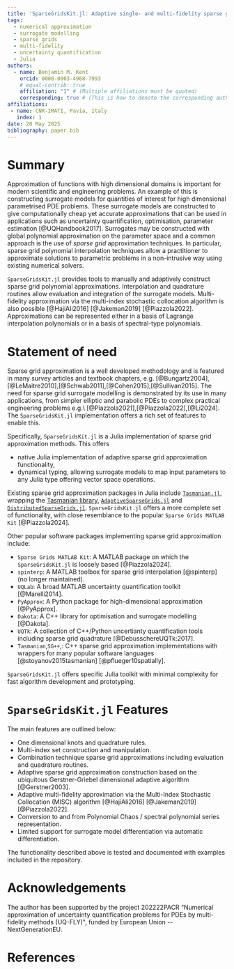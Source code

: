 ```yaml
---
title: 'SparseGridsKit.jl: Adaptive single- and multi-fidelity sparse grid approximation in Julia'
tags:
  - numerical approximation
  - surrogate modelling
  - sparse grids
  - multi-fidelity
  - uncertainty quantification
  - Julia
authors:
  - name: Benjamin M. Kent
    orcid: 0000-0003-4968-7993
    # equal-contrib: true
    affiliation: "1" # (Multiple affiliations must be quoted)
    corresponding: true # (This is how to denote the corresponding author)
affiliations:
 - name: CNR-IMATI, Pavia, Italy
   index: 1
date: 20 May 2025
bibliography: paper.bib
---
```


# Summary
Approximation of functions with high dimensional domains is important for modern scientific and engineering problems.
An example of this is constructing surrogate models for quantities of interest for high dimensional parametrised PDE problems.
These surrogate models are constructed to give computationally cheap yet accurate approximations that can be used in applications such as uncertainty quantification, optimisation, parameter estimation [@UQHandbook2017].
Surrogates may be constructed with global polynomial approximation on the parameter space and a common approach is the use of *sparse grid* approximation techniques.
In particular, sparse grid polynomial interpolation techniques allow a practitioner to approximate solutions to parametric problems in a non-intrusive way using existing numerical solvers.

`SparseGridsKit.jl` provides tools to manually and adaptively construct sparse grid polynomial approximations.
Interpolation and quadrature routines allow evaluation and integration of the surrogate models.
Multi-fidelity approximation via the multi-index stochastic collocation algorithm is also possible [@HajiAli2016] [@Jakeman2019] [@Piazzola2022].
Approximations can be represented either in a basis of Lagrange interpolation polynomials or in a basis of spectral-type polynomials.

# Statement of need
Sparse grid approximation is a well developed methodology and is featured in many survey articles and textbook chapters, e.g. [@Bungartz2004],[@LeMaitre2010],[@Schwab2011],[@Cohen2015],[@Sullivan2015].
The need for sparse grid surrogate modelling is demonstrated by its use in many applications, from simpler elliptic and parabolic PDEs to complex practical engineering problems e.g.\ [@Piazzola2021],[@Piazzola2022],[@Li2024].
The `SparseGridsKit.jl` implementation offers a rich set of features to enable this.

Specifically, `SparseGridsKit.jl` is a Julia implementation of sparse grid approximation methods.
This offers

- native Julia implementation of adaptive sparse grid approximation functionality,
- dynamical typing, allowing surrogate models to map input parameters to any Julia type offering vector space operations.

Existing sparse grid approximation packages in Julia include [`Tasmanian.jl`](https://github.com/floswald/Tasmanian.jl), wrapping the [Tasmanian library](https://github.com/ORNL/Tasmanian), [`AdaptiveSparseGrids.jl`](https://github.com/jacobadenbaum/AdaptiveSparseGrids.jl) and [`DistributedSparseGrids.jl`](https://github.com/baxmittens/DistributedSparseGrids.jl).
`SparseGridsKit.jl` offers a more complete set of functionality, with close resemblance to the popular `Sparse Grids MATLAB Kit` [@Piazzola2024].

Other popular software packages implementing sparse grid approximation include:

- `Sparse Grids MATLAB Kit`: A MATLAB package on which the `SparseGridsKit.jl` is loosely based [@Piazzola2024].
- `spinterp`: A MATLAB toolbox for sparse grid interpolation [@spinterp] (no longer maintained).
- `UQLab`: A broad MATLAB uncertainty quantification toolkit [@Marelli2014].
- `PyApprox`: A Python package for high-dimensional approximation [@PyApprox].
- `Dakota`: A C++ library for optimisation and surrogate modelling [@Dakota].
- `UQTk`: A collection of C++/Python uncertianty quantification tools including sparse grid quadrature [@DebusschereUQTk:2017].
- `Tasmanian`,`SG++`,: C++ sparse grid approximation implementations with wrappers for many popular software languages [@stoyanov2015tasmanian] [@pflueger10spatially].

`SparseGridsKit.jl` offers specific Julia toolkit with minimal complexity for fast algorithm development and prototyping.

# `SparseGridsKit.jl` Features
The main features are outlined below:

- One dimensional knots and quadrature rules.
- Multi-index set construction and manipulation.
- Combination technique sparse grid approximations including evaluation and quadrature routines.
- Adaptive sparse grid approximation construction based on the ubiquitous Gerstner-Griebel dimensional adaptive algorithm [@Gerstner2003]. 
- Adaptive multi-fidelity approximation via the Multi-Index Stochastic Collocation (MISC) algorithm [@HajiAli2016] [@Jakeman2019] [@Piazzola2022].
- Conversion to and from Polynomial Chaos / spectral polynomial series representation.
- Limited support for surrogate model differentiation via automatic differentiation.

The functionality described above is tested and documented with examples included in the repository.

# Acknowledgements
The author has been supported by the project 202222PACR “Numerical approximation of uncertainty quantification problems for PDEs by multi-fidelity methods (UQ-FLY)", funded by European Union -- NextGenerationEU.

# References